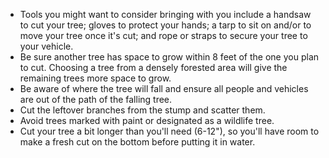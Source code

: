 - Tools you might want to consider bringing with you include a handsaw to cut your tree; gloves to protect your hands; a tarp to sit on and/or to move your tree once it's cut; and rope or straps to secure your tree to your vehicle.
- Be sure another tree has space to grow within 8 feet of the one you plan to cut. Choosing a tree from a densely forested area will give the remaining trees more space to grow.
- Be aware of where the tree will fall and ensure all people and vehicles are out of the path of the falling tree.
- Cut the leftover branches from the stump and scatter them.
- Avoid trees marked with paint or designated as a wildlife tree.
- Cut your tree a bit longer than you'll need (6-12"), so you'll have room to make a fresh cut on the bottom before putting it in water.
